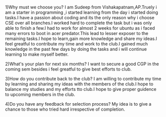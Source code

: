 1)Why must we choose you?
I am Sudeep from Vishakapatnam,AP.Truely i am a starter in programming ,i started learning from the day i started doing tasks.I have a passion about coding and its the only reason why i choose CSE over all branches.I worked hard to complete the task but i was only able to finish a few.I had to work for almost 2 weeks for ubuntu as i faced many errors to boot in acer predator.This lead to lesser exposer to the remaining tasks.I hope to learn,gain more knowledge and share my ideas.I feel greatful to contribute my time and work to the club.I gained much knowledge in the past few days by doing the tasks and i will continue learning to make myself better.  
  
  
2)What's your plan for next six months?
I want to secure a good CGP in the coming sem besides i feel greatful to give best efforts to club.


3)How do you contribute back to the club?
I am willing to contribute my time by learning and sharing my ideas with the members of the club.I hope to balance my studies and my efforts tto club.I hope to give proper guidence to upcoming members in the club. 


4)Do you have any feedback for selection process?
My idea is to give a chance to those who tried hard irrespective of completion.
